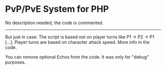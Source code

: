 # PvP/PvE System for PHP

No description needed, the code is commented.
* * *

But just in case:
The script is based not on player turns like P1 -> P2 -> P1 [...].
Player turns are based on character attack speed. More info in the code.

You can remove optional Echos from the code. It was only for "debug" purposes.